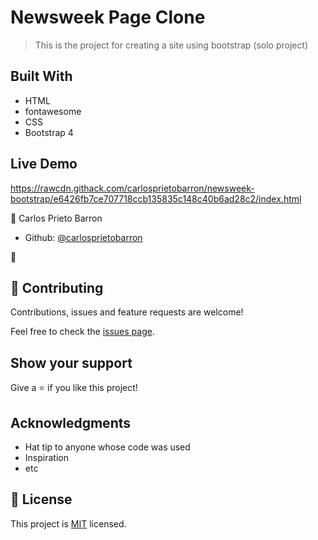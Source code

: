 # Newsweek Page Clone

> This is the project for creating a site using bootstrap (solo project)

## Built With

- HTML
- fontawesome
- CSS
- Bootstrap 4

## Live Demo

https://rawcdn.githack.com/carlosprietobarron/newsweek-bootstrap/e6426fb7ce707718ccb135835c148c40b6ad28c2/index.html

👤 Carlos Prieto Barron

- Github: [@carlosprietobarron](https://github.com/carlosprietobarron)

👤 


## 🤝 Contributing

Contributions, issues and feature requests are welcome!

Feel free to check the [issues page](issues/).

## Show your support

Give a ⭐️ if you like this project!

## Acknowledgments

- Hat tip to anyone whose code was used
- Inspiration
- etc

## 📝 License

This project is [MIT](lic.url) licensed.
